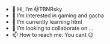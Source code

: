 - 👋 Hi, I’m @TBNRsky
- 👀 I’m interested in gaming and gacha
- 🌱 I’m currently learning html
- 💞️ I’m looking to collaborate on ...
- 📫 How to reach me: You cant 😉

<!---
TBNRsky/TBNRsky is a ✨ special ✨ repository because its `README.md` (this file) appears on your GitHub profile.
You can click the Preview link to take a look at your changes.
--->
